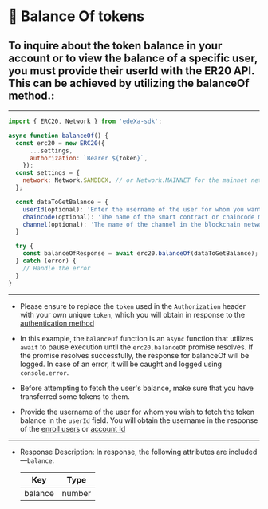 # 📝 Balance Of tokens

## To inquire about the token balance in your account or to view the balance of a specific user, you must provide their userId with the ER20 API. This can be achieved by utilizing the balanceOf method.:

---

```SDK.js
import { ERC20, Network } from 'edeXa-sdk';

async function balanceOf() {
  const erc20 = new ERC20({
      ...settings,
      authorization: `Bearer ${token}`,
    });
  const settings = {
    network: Network.SANDBOX, // or Network.MAINNET for the mainnet network
  };

  const dataToGetBalance = {
    userId(optional): 'Enter the username of the user for whom you want to retrieve the balance.',
    chaincode(optional): 'The name of the smart contract or chaincode managing the tokens',
    channel(optional): 'The name of the channel in the blockchain network'
  }

  try {
    const balanceOfResponse = await erc20.balanceOf(dataToGetBalance);
  } catch (error) {
    // Handle the error
  }
}

```

---

- Please ensure to replace the `token` used in the `Authorization` header with your own unique `token`, which you will obtain in response to the [authentication method](./authenticate.md)

- In this example, the `balanceOf` function is an `async` function that utilizes `await` to pause execution until the `erc20.balanceOf` promise resolves. If the promise resolves successfully, the response for balanceOf will be logged. In case of an error, it will be caught and logged using `console.error`.

- Before attempting to fetch the user's balance, make sure that you have transferred some tokens to them.

- Provide the username of the user for whom you wish to fetch the token balance in the `userId` field. You will obtain the username in the response of the [enroll users](./enroll_users.md) or [account Id](./accountId.md)
---

- Response Description: In response, the following attributes are included—`balance`.

  | Key             | Type   |
  | --------------- | ------ |
  | balance         | number |
